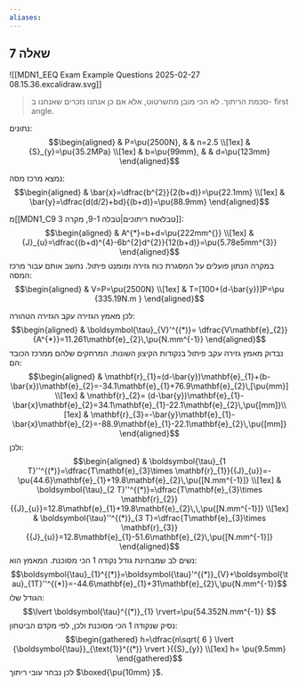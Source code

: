 ```yaml
---
aliases:
---
```

## שאלה 7

![[MDN1_EEQ Exam Example Questions 2025-02-27 08.15.36.excalidraw.svg]]
>סכמת הריתוך. לא הכי מובן מהשרטוט, אלא אם כן אנחנו נזכרים שאנחנו ב- first angle.

נתונים:
$$\begin{aligned}
 & P=\pu{2500N}, &  & n=2.5 \\[1ex]
 & {S}_{y}=\pu{35.2MPa} \\[1ex]
 & b=\pu{99mm}, &  & d=\pu{123mm}
\end{aligned}$$

נמצא מרכז מסה:
$$\begin{aligned}
 & \bar{x}=\dfrac{b^{2}}{2(b+d)}=\pu{22.1mm} \\[1ex]
 & \bar{y}=\dfrac{d(d/2)+bd}{(b+d)}=\pu{88.9mm}
\end{aligned}$$

מ[[MDN1_C9 טבלאות ריתוכים|טבלה 9-1, מקרה 3]]:
$$\begin{aligned}
 & A^{*}=b+d=\pu{222mm^{}} \\[1ex]
 & {J}_{u}=\dfrac{(b+d)^{4}-6b^{2}d^{2}}{12(b+d)}=\pu{5.78e5mm^{3}}
\end{aligned}$$
במקרה הנתון פועלים על המסגרת כוח גזירה ומומנט פיתול. נחשב אותם עבור מרכז המסה:
$$\begin{aligned}
 & V=P=\pu{2500N} \\[1ex]
 & T=[100+(d-\bar{y})]P=\pu {335.19N.m }
\end{aligned}$$

לכן מאמץ הגזירה עקב הגזירה הטהורה:
$$\begin{aligned}
 & \boldsymbol{\tau}_{V}'^{(*)}= \dfrac{V\mathbf{e}_{2}}{A^{*}}=11.261\mathbf{e}_{2}\,\pu{N.mm^{-1}}
\end{aligned}$$
נבדוק מאמץ גזירה עקב פיתול בנקודות הקיצון השונות. המרחקים שלהם ממרכז הכובד הם:
$$\begin{aligned}
 & \mathbf{r}_{1}=(d-\bar{y})\mathbf{e}_{1}+(b-\bar{x})\mathbf{e}_{2}=-34.1\mathbf{e}_{1}+76.9\mathbf{e}_{2}\,[\pu{mm}] \\[1ex]
 & \mathbf{r}_{2}= (d-\bar{y})\mathbf{e}_{1}-\bar{x}\mathbf{e}_{2}=34.1\mathbf{e}_{1}-22.1\mathbf{e}_{2}\,\pu{[mm]}\\[1ex]
 & \mathbf{r}_{3}=-\bar{y}\mathbf{e}_{1}-\bar{x}\mathbf{e}_{2}=-88.9\mathbf{e}_{1}-22.1\mathbf{e}_{2}\,\pu{[mm]}
\end{aligned}$$
ולכן:
$$\begin{aligned}
 & \boldsymbol{\tau}_{1 T}''^{(*)}=\dfrac{T\mathbf{e}_{3}\times \mathbf{r}_{1}}{{J}_{u}}=-\pu{44.6}\mathbf{e}_{1}+19.8\mathbf{e}_{2}\,\pu{[N.mm^{-1}]} \\[1ex]
 & \boldsymbol{\tau}_{2 T}''^{(*)}=\dfrac{T\mathbf{e}_{3}\times \mathbf{r}_{2}}{{J}_{u}}=12.8\mathbf{e}_{1}+19.8\mathbf{e}_{2}\,\,\pu{[N.mm^{-1}]} \\[1ex]
 & \boldsymbol{\tau}''^{(*)}_{3 T}=\dfrac{T\mathbf{e}_{3}\times \mathbf{r}_{3}}{{J}_{u}}=12.8\mathbf{e}_{1}-51.6\mathbf{e}_{2}\,\pu{[N.mm^{-1}]}
\end{aligned}$$
נשים לב שמבחינת גודל נקודה $1$ הכי מסוכנת. המאמץ הוא:
$$\boldsymbol{\tau}_{1}^{(*)}=\boldsymbol{\tau}'^{(*)}_{V}+\boldsymbol{\tau}_{1T}''^{(*)}=-44.6\mathbf{e}_{1}+31\mathbf{e}_{2}\,\pu{N.mm^{-1}}$$
הגודל שלו:
$$\lvert \boldsymbol{\tau}^{(*)}_{1} \rvert=\pu{54.352N.mm^{-1}} $$
נסיק שנקודה $1$ הכי מסוכנת ולכן, לפי מקדם הביטחון:
$$\begin{gathered}
h=\dfrac{n\sqrt{ 6 } \lvert {\boldsymbol{\tau}}_{\text{1}}^{(*)} \rvert }{{S}_{y}} \\[1ex]
h= \pu{9.5mm}
\end{gathered}$$
לכן נבחר עובי ריתוך $\boxed{\pu{10mm} }$.
